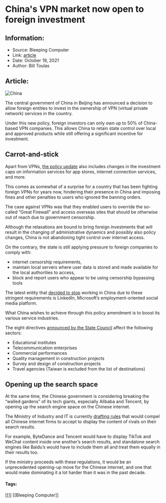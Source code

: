 # China's VPN market now open to foreign investment
### 

## Information:
+ Source: Bleeping Computer
+ Link: [article](https://www.bleepingcomputer.com/news/government/chinas-vpn-market-now-open-to-foreign-investment/)
+ Date: October 19, 2021
+ Author: Bill Toulas


## Article:
![China](https://www.bleepstatic.com/content/hl-images/2021/04/08/China_matrix.jpg?rand=2137437809)


The central government of China in Beijing has announced a decision to allow foreign entities to invest in the ownership of VPN (virtual private network) services in the country.


Under this new policy, foreign investors can only own up to 50% of China-based VPN companies. This allows China to retain state control over local and approved products while still offering a significant incentive for investment.


Carrot-and-stick
----------------


Apart from VPNs, [the policy update](https://www.scmp.com/tech/policy/article/3152856/china-opens-vpn-services-foreign-investment-beijing) also includes changes in the investment caps on information services for app stores, internet connection services, and more.


This comes as somewhat of a surprise for a country that has been fighting foreign VPNs for years now, hindering their presence in China and imposing fines and other penalties to users who ignored the banning orders.


The case against VPNs was that they enabled users to override the so-called “Great Firewall” and access overseas sites that should be otherwise out of reach due to government censorship.


Although the relaxations are bound to bring foreign investments that will result in the changing of administrative dynamics and possibly also policy changes, China is not abandoning tight control over internet access.


On the contrary, the state is still applying pressure to foreign companies to comply with:


* internet censorship requirements,
* maintain local servers where user data is stored and made available for the local authorities to access,
* block and report users who appear to be using censorship bypassing tools


The latest entity that [decided to stop](https://www.emarketer.com/content/linkedin-clocks-of-china-making-last-major-us-social-media-network-leave-party) working in China due to these stringent requirements is LinkedIn, Microsoft’s employment-oriented social media platform.


What China wishes to achieve through this policy amendment is to boost its various service industries.


The eight directives [announced by the State Council](http://english.www.gov.cn/policies/latestreleases/202110/18/content_WS616d5ccbc6d0df57f98e3605.html) affect the following sectors:


* Educational institutes
* Telecommunication enterprises
* Commercial performances
* Quality management in construction projects
* Survey and design of construction projects
* Travel agencies (Taiwan is excluded from the list of destinations)


Opening up the search space
---------------------------


At the same time, the Chinese government is considering breaking the “walled gardens” of its tech giants, especially Alibaba and Tencent, by opening up the search engine space on the Chinese internet.


The Ministry of Industry and IT is currently [drafting rules](https://www.bloomberg.com/news/articles/2021-10-18/china-said-to-weigh-opening-tencent-bytedance-content-to-search) that would compel all Chinese internet firms to accept to display the content of rivals on their search results.


For example, ByteDance and Tencent would have to display TikTok and WeChat content inside one another’s search results, and standalone search engines like Baidu’s would have to include them all and treat them equally in their results too.


If the ministry proceeds with these regulations, it would be an unprecedented opening-up move for the Chinese internet, and one that would make dominating it a lot harder than it was in the past decade.




#### Tags:
[[]] [[Bleeping Computer]]
